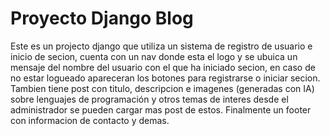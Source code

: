 # Proyecto Django Blog
Este es un projecto django que utiliza un  sistema de registro de usuario e inicio de secion,
cuenta con un nav donde esta el logo y se ubuica un mensaje del nombre del usuario con el que
ha iniciado  secion, en caso  de no estar logueado apareceran los  botones para registrarse o 
iniciar secion. Tambien tiene post con titulo, descripcion e imagenes (generadas con IA) sobre
lenguajes de programación y otros temas de interes desde el administrador se pueden cargar mas
post de estos. Finalmente un footer con informacion de contacto y demas.
